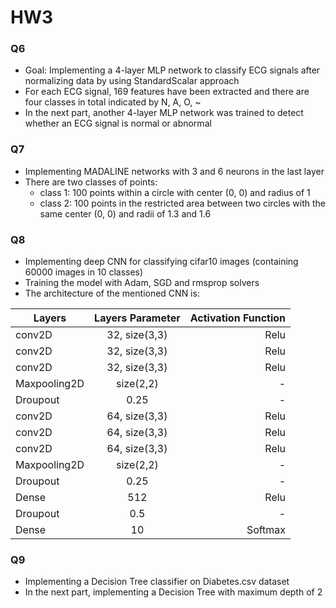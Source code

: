 # HW3
### Q6
* Goal: Implementing a 4-layer MLP network to classify ECG signals after normalizing data by using StandardScalar approach
* For each ECG signal, 169 features have been extracted and there are four classes in total indicated by N, A, O, ~
* In the next part, another 4-layer MLP network was trained to detect whether an ECG signal is normal or abnormal
### Q7
* Implementing MADALINE networks with 3 and 6 neurons in the last layer
* There are two classes of points:
    * class 1: 100 points within a circle with center (0, 0) and radius of 1 
    * class 2: 100 points in the restricted area between two circles with the same center (0, 0) and radii of 1.3 and 1.6
### Q8
* Implementing deep CNN for classifying cifar10 images (containing 60000 images in 10 classes)
* Training the model with Adam, SGD and rmsprop solvers
* The architecture of the mentioned CNN is:

| Layers        | Layers Parameter     | Activation Function  |
| ------------- |:--------------------:| --------------------:|
| conv2D        | 32, size(3,3)        | Relu                 |
| conv2D        | 32, size(3,3)        | Relu                 |
| conv2D        | 32, size(3,3)        | Relu                 |
| Maxpooling2D  | size(2,2)            | -                    |
| Droupout      | 0.25                 | -                    |
| conv2D        | 64, size(3,3)        | Relu                 |
| conv2D        | 64, size(3,3)        | Relu                 |
| conv2D        | 64, size(3,3)        | Relu                 |
| Maxpooling2D  | size(2,2)            | -                    |
| Droupout      | 0.25                 | -                    |
| Dense         | 512                  | Relu                 |
| Droupout      | 0.5                  | -                    |
| Dense         | 10                   | Softmax              |

### Q9
* Implementing a Decision Tree classifier on Diabetes.csv dataset
* In the next part, implementing a Decision Tree with maximum depth of 2
